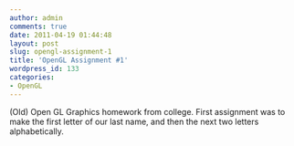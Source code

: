 ```yaml
---
author: admin
comments: true
date: 2011-04-19 01:44:48
layout: post
slug: opengl-assignment-1
title: 'OpenGL Assignment #1'
wordpress_id: 133
categories:
- OpenGL
---
```


(Old) Open GL Graphics homework from college. First assignment was to make the first letter of our last name, and then the next two letters alphabetically.



